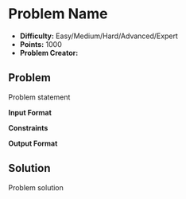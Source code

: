 # Problem Name

* **Difficulty:** Easy/Medium/Hard/Advanced/Expert
* **Points:** 1000
* **Problem Creator:** 

## Problem

Problem statement

**Input Format**


**Constraints**


**Output Format**


## Solution

Problem solution
